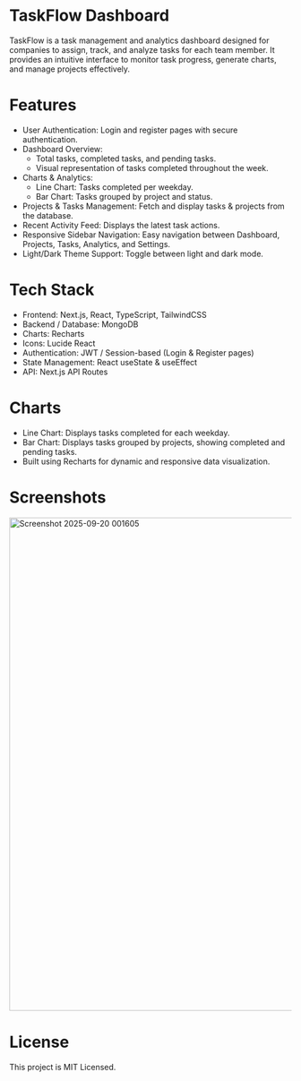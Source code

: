 # TaskFlow Dashboard 
TaskFlow is a task management and analytics dashboard designed for companies to assign, track, and analyze tasks for each team member. It provides an intuitive interface to monitor task progress, generate charts, and manage projects effectively.

# Features
- User Authentication: Login and register pages with secure authentication.  
- Dashboard Overview:  
   - Total tasks, completed tasks, and pending tasks.  
   - Visual representation of tasks completed throughout the week.  
- Charts & Analytics:  
   - Line Chart: Tasks completed per weekday.  
   - Bar Chart: Tasks grouped by project and status.  
- Projects & Tasks Management: Fetch and display tasks & projects from the database.  
- Recent Activity Feed: Displays the latest task actions.  
- Responsive Sidebar Navigation: Easy navigation between Dashboard, Projects, Tasks, Analytics, and Settings.  
- Light/Dark Theme Support: Toggle between light and dark mode.  

# Tech Stack    
- Frontend: Next.js, React, TypeScript, TailwindCSS  
- Backend / Database: MongoDB  
- Charts: Recharts  
- Icons: Lucide React  
- Authentication: JWT / Session-based (Login & Register pages) 
- State Management: React useState & useEffect  
- API: Next.js API Routes   

# Charts  
- Line Chart: Displays tasks completed for each weekday.  
- Bar Chart: Displays tasks grouped by projects, showing completed and pending tasks.  
- Built using Recharts for dynamic and responsive data visualization.  

# Screenshots
<img width="1891" height="881" alt="Screenshot 2025-09-20 001605" src="https://github.com/user-attachments/assets/7206abb2-a6a9-4ee7-a315-b7f0ef396851" />

# License  
This project is MIT Licensed.
